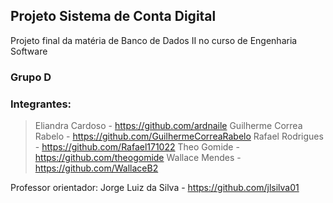 ## Projeto Sistema de Conta Digital

Projeto final da matéria de Banco de Dados II no curso de Engenharia Software

### Grupo D

### Integrantes:
  > Eliandra Cardoso - https://github.com/ardnaile
  Guilherme Correa Rabelo - https://github.com/GuilhermeCorreaRabelo
  Rafael Rodrigues - https://github.com/Rafael171022
  Theo Gomide - https://github.com/theogomide
  Wallace Mendes - https://github.com/WallaceB2

  Professor orientador: Jorge Luiz da Silva - https://github.com/jlsilva01

